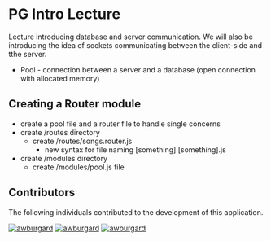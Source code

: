 # PG Intro Lecture

Lecture introducing database and server communication. We will also be introducing the idea of sockets communicating between the client-side and tthe server.

* Pool - connection between a server and a database (open connection with allocated memory)

## Creating a Router module

* create a pool file and a router file to handle single concerns
* create /routes directory
    * create /routes/songs.router.js
        * new syntax for file naming [something].[something].js
* create /modules directory
    * create /modules/pool.js file

## Contributors

The following individuals contributed to the development of this application.

<a href="https://github.com/awburgard"><img src="https://avatars2.githubusercontent.com/u/47367507?s=460&v=4" alt="awburgard" /></a>
<a href="https://github.com/awburgard"><img src="https://avatars2.githubusercontent.com/u/47367507?s=460&v=4" alt="awburgard" /></a>
<a href="https://github.com/awburgard"><img src="https://avatars2.githubusercontent.com/u/47367507?s=460&v=4" alt="awburgard" /></a>
